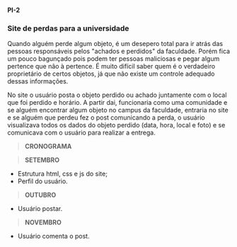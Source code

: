 #### PI-2

### Site de perdas para a universidade
	
<p>Quando alguém perde algum objeto, é um desepero total para ir atrás das pessoas 
responsáveis pelos "achados e perdidos" da faculdade. Porém fica um pouco 
bagunçado pois podem ter pessoas maliciosas e pegar algum pertence que não à pertence. 
É muito difícil saber quem é o verdadeiro proprietário de certos objetos, já 
que não existe um controle adequado dessas informações.</p>
	
<p>No site o usuário posta o objeto perdido ou achado juntamente com o local que foi 
perdido e horário. A partir dai, funcionaria como uma comunidade e se alguém encontrar
algum objeto no campus da faculdade, entraria no site e se alguém que perdeu fez o 
post comunicando a perda, o usuário visualizava todos os dados do objeto perdido
(data, hora, local e foto) e se comunicava com o usuário para realizar a entrega.</p>


> <strong>CRONOGRAMA</strong>
	
> <strong>SETEMBRO</strong>

<ul>
<li>Estrutura html, css e js do site;</li>

<li>Perfil do usuário.</li>
</ul>

> <strong>OUTUBRO</strong>

<ul>
<li>Usuário postar.</li>
</ul>

> <strong>NOVEMBRO</strong>

<ul>
<li>Usuário comenta o post.</li>
</ul>